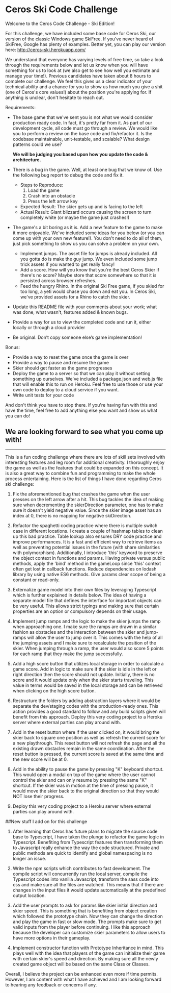 # Ceros Ski Code Challenge

Welcome to the Ceros Code Challenge - Ski Edition!

For this challenge, we have included some base code for Ceros Ski, our version of the classic Windows game SkiFree. If
you've never heard of SkiFree, Google has plenty of examples. Better yet, you can play our version here:
http://ceros-ski.herokuapp.com/

We understand that everyone has varying levels of free time, so take a look through the requirements below and let us
know when you will have something for us to look at (we also get to see how well you estimate and manage your time!).
Previous candidates have taken about 8 hours to complete our challenge. We feel this gives us a clear indicator of your
technical ability and a chance for you to show us how much you give a shit (one of Ceros's core values!) about the position
you're applying for. If anything is unclear, don't hesitate to reach out.

Requirements:
* The base game that we've sent you is not what we would consider production ready code. In fact, it's pretty far from
  it. As part of our development cycle, all code must go through a review. We would like you to perform a review
  on the base code and fix/refactor it. Is the codebase maintainable, unit-testable, and scalable? What design patterns
  could we use?

  **We will be judging you based upon how you update the code & architecture.**
* There is a bug in the game. Well, at least one bug that we know of. Use the following bug report to debug the code
  and fix it.
  * Steps to Reproduce:
    1. Load the game
    1. Crash into an obstacle
    1. Press the left arrow key
  * Expected Result: The skier gets up and is facing to the left
  * Actual Result: Giant blizzard occurs causing the screen to turn completely white (or maybe the game just crashes!)
* The game's a bit boring as it is. Add a new feature to the game to make it more enjoyable. We've included some ideas for
  you below (or you can come up with your own new feature!). You don't need to do all of them, just pick something to show
  us you can solve a problem on your own.
  * Implement jumps. The asset file for jumps is already included. All you gotta do is make the guy jump. We even included
      some jump trick assets if you wanted to get really fancy!
  * Add a score. How will you know that you're the best Ceros Skier if there's no score? Maybe store that score
      somewhere so that it is persisted across browser refreshes.
  * Feed the hungry Rhino. In the original Ski Free game, if you skied for too long, a yeti would chase you
      down and eat you. In Ceros Ski, we've provided assets for a Rhino to catch the skier.
* Update this README file with your comments about your work; what was done, what wasn't, features added & known bugs.
* Provide a way for us to view the completed code and run it, either locally or through a cloud provider
* Be original. Don’t copy someone else’s game implementation!

Bonus:
* Provide a way to reset the game once the game is over
* Provide a way to pause and resume the game
* Skier should get faster as the game progresses
* Deploy the game to a server so that we can play it without setting something up ourselves. We've included a
  package.json and web.js file that will enable this to run on Heroku. Feel free to use those or use your own code to
  deploy to a cloud service if you want.
* Write unit tests for your code

And don't think you have to stop there. If you're having fun with this and have the time, feel free to add anything else
you want and show us what you can do!

We are looking forward to see what you come up with!
------------------------------------------------------------------------------------------------------------------------
------------------------------------------------------------------------------------------------------------------------
This is a fun coding challenge where there are lots of skill sets involved with interesting features and leg room for additional creativity. I thoroughly enjoy the game as well as the features that could be expanded on this concept. It is also a great way to combine fun and programming to make the whole process entertaining. Here is the list of things I have done regarding Ceros ski challenge:

1. Fix the aforementioned bug that crashes the game when the user presses on the left arrow after a hit. This bug tackles the idea of making sure when decrementing the skierDirection parameter, one has to make sure it doesn't yield negative value. Since the skier image asset has an index at 0, there is no mapping for negative skiDirection.

2. Refactor the spaghetti coding practice where there is multiple switch case in different locations. I create a couple of hashmap tables to clean up this bad practice. Table lookup also ensures DRY code practice and improve performances. It is a fast and efficient way to retrieve items as well as preventing potential issues in the future (with share similarities with polymorphism). Additionally, I introduce 'this' keyword to preserve the object context in functions and params. Having private versus public methods, apply the 'bind' method in the gameLoop since 'this' context often get lost in callback functions. Reduce dependencies on lodash library by using native ES6 methods. Give params clear scope of being a constant or read-only.

3. Externalize game model into their own files by leveraging Typescript which is further explained in details below. The idea of having a separate model file that defines the interface for important objects can be very useful. This allows strict typings and making sure that certain properties are an option or compulsory depends on their usage.

4. Implement jump ramps and the logic to make the skier jumps the ramp when approaching one. I make sure the ramps are drawn in a similar fashion as obstacles and the interaction between the skier and jump-ramps will allow the user to jump over it. This comes with the help of all the jumping assets and I make sure to recalculate the position of the skier. When jumping through a ramp, the user would also score 5 points for each ramp that they make the jump successfully.

5. Add a high score button that utilizes local storage in order to calculate a game score. Add in logic to make sure if the skier is idle in the left or right direction then the score should not update. Initially, there is no score and it would update only when the skier starts traveling. This value in terms would be saved in the local storage and can be retrieved when clicking on the high score button.

6. Restructure the folders by adding abstraction layers where it would be separate the dev/staging codes with the production-ready ones. This action provides a good standard to follow and any build scripts given will benefit from this approach. Deploy this very coding project to a Heroku server where external parties can play around with.

7. Add in the reset button where if the user clicked on, it would bring the skier back to square one position as well as refresh the current score for a new playthrough. This reset button will not refresh the page and all the existing drawn obstacles remain in the same coordination. After the reset button is pressed, the current score is saved at the same time and the new score will be at 0.

8. Add in the ability to pause the game by pressing "K" keyboard shortcut. This would open a modal on top of the game where the user cannot control the skier and can only resume by pressing the same "K" shortcut. If the skier was in motion at the time of pressing pause, it would move the skier back to the original direction so that they would NOT lose their progress.

9. Deploy this very coding project to a Heroku server where external parties can play around with.

##New stuff I add on for this challenge

1. After learning that Ceros has future plans to migrate the source code base to Typescript, I have taken the plunge to refactor the game logic in Typescript. Benefiting from Typescript features then transforming them to Javascript really enhance the way the code structured. Private and public methods are quick to identify and global namespacing is no longer an issue.

2. Write the npm scripts which contributes to fast development. The compile script will concurrently run the local server, compile the Typescript codes into vanilla Javascript, transform the sass code into css and make sure all the files are watched. This means that if there are changes in the input files it would update automatically at the predefined output location.

3. Add the user prompts to ask for params like skier initial direction and skier speed. This is something that is benefiting from object creation which followed the prototype chain. Now they can change the direction and play the game in fast or slow mode. The prompts make sure to get valid inputs from the player before continuing. I like this approach because the developer can customize skier parameters to allow users to have more options in their gameplay.

4. Implement constructor function with Prototype Inheritance in mind. This plays well with the idea that players of the game can initialize their game with certain skier's speed and direction. By making sure all the newly created game object will be based on the same Class or Classes.

Overall, I believe the project can be enhanced even more if time permits. However, I am content with what I have achieved and I am looking forward to hearing any feedback or concerns if any.